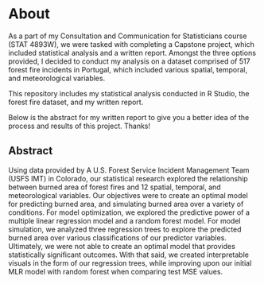 # About

As a part of my Consultation and Communication for Statisticians course (STAT 4893W), we were tasked with completing a Capstone project, which included statistical analysis and a written report. Amongst the three options provided, I decided to conduct my analysis on a dataset comprised of 517 forest fire incidents in Portugal, which included various spatial, temporal, and meteorological variables. 

This repository includes my statistical analysis conducted in R Studio, the forest fire dataset, and my written report.

Below is the abstract for my written report to give you a better idea of the process and results of this project. Thanks!

## Abstract

Using data provided by A U.S. Forest Service Incident Management Team (USFS IMT) in Colorado, our statistical research explored the relationship between burned area of forest fires and 12 spatial, temporal, and meteorological variables. Our objectives were to create an optimal model for predicting burned area, and simulating burned area over a variety of conditions. For model optimization, we explored the predictive power of a multiple linear regression model and a random forest model. For model simulation, we analyzed three regression trees to explore the predicted burned area over various classifications of our predictor variables. Ultimately, we were not able to create an optimal model that provides statistically significant outcomes. With that said, we created interpretable visuals in the form of our regression trees, while improving upon our initial MLR model with random forest when comparing test MSE values.
